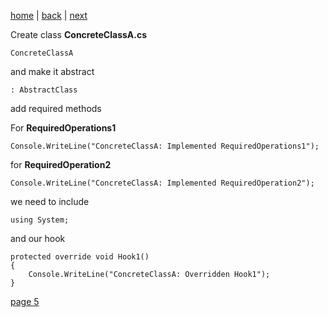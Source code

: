 [home](./page01.md) | [back](./page03.md) | [next](./page03.md)

Create class **ConcreteClassA.cs**
```
ConcreteClassA
```
and make it abstract
```
: AbstractClass
```
add required methods

For **RequiredOperations1**
```
Console.WriteLine("ConcreteClassA: Implemented RequiredOperations1");
```
for **RequiredOperation2**
```
Console.WriteLine("ConcreteClassA: Implemented RequiredOperation2");
```

we need to include 
```
using System;
```
and our hook
```
protected override void Hook1()
{
    Console.WriteLine("ConcreteClassA: Overridden Hook1");
}
```



[page 5](./page05.md)
